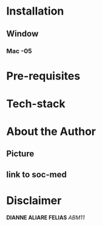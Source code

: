 # Installation
## Window
### Mac -05

# Pre-requisites
# Tech-stack

# About the Author
## Picture
## link to soc-med

# Disclaimer
**DIANNE ALIARE FELIAS**
_ABM11_
